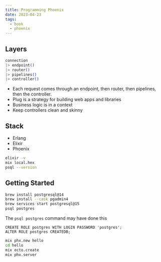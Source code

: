 ```yaml
---
title: Programming Phoenix
date: 2023-04-23
tags:
  - book
  - phoenix
---
```


## Layers

```elixir
connection
|> endpoint()
|> router()
|> pipelines()
|> controller()
```

- Each request comes through an endpoint, then router, then pipelines, then the controller.
- Plug is a strategy for building web apps and libraries
- Business logic is in a context
- Keep controllers clean and skinny

## Stack

- Erlang
- Elixir
- Phoenix

```bash
elixir -v
mix local.hex
psql --version
```

## Getting Started

```bash
brew install postgresql@14
brew install --cask pgadmin4
brew services start postgresql@15
psql postgres

```

The `psql postgres` command may have done this

```pql
CREATE ROLE postgres WITH LOGIN PASSWORD 'postgres';
ALTER ROLE postgres CREATEDB;
```

```bash
mix phx.new hello
cd hello
mix ecto.create
mix phx.server
```
